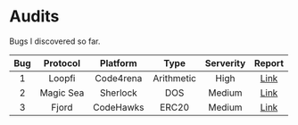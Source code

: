 # Audits
Bugs I discovered so far.

|Bug|Protocol|Platform|Type|Serverity|Report|
|:-:|:-:|:-:|:-:|:-:|:-:|
|1|Loopfi|Code4rena|Arithmetic|High|[Link](https://github.com/code-423n4/2024-05-loop-findings/issues/6)|
|2|Magic Sea|Sherlock|DOS|Medium|[Link](https://github.com/sherlock-audit/2024-06-magicsea-judging/issues/531)|
|3|Fjord|CodeHawks|ERC20|Medium|[Link](https://codehawks.cyfrin.io/c/2024-08-fjord/s/629)|
